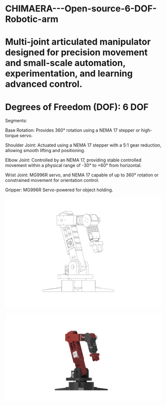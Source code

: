 # CHIMAERA---Open-source-6-DOF-Robotic-arm

# Multi-joint articulated manipulator designed for precision movement and small-scale automation, experimentation, and learning advanced control.

# Degrees of Freedom (DOF): 6 DOF 

Segments:

Base Rotation: Provides 360° rotation using a NEMA 17 stepper or high-torque servo.

Shoulder Joint: Actuated using a NEMA 17 stepper with a 5:1 gear reduction, allowing smooth lifting and positioning.

Elbow Joint: Controlled by an NEMA 17, providing stable controlled movement within a physical range of -30° to +60° from horizontal.

Wrist Joint: MG996R servo, and NEMA 17 capable of up to 360° rotation or constrained movement for orientation control.

Gripper: MG996R Servo-powered for object holding.

<p>
   <img src= "CAD/home_page-0001.jpg">
</p>
<p>
  <img src= "CAD/ARM.png" >
</p>


